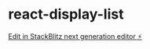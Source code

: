 # react-display-list

[Edit in StackBlitz next generation editor ⚡️](https://stackblitz.com/~/github.com/InamullahAnsari/react-display-list)